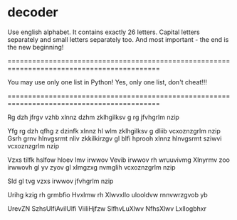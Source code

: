 # decoder


Use english alphabet.
It contains exactly 26 letters.
Capital letters separately and small letters separately too.
And most important - the end is the new beginning!

===========================================================================================

You may use only one list in Python! Yes, only one list, don't cheat!!!

===========================================================================================

Rg dzh jfrgv vzhb xlnnz dzhm zklhgilksv g rg jfvhgrlm nzip

Yfg rg dzh qfhg z dzinfk xlnnz hl wlm zklhgilksv g dliib vcxoznzgrlm nzip
Gsrh grnv hlnvgsrmt nliv zkkilkirzgv gl blfi hprooh xlnnz hlnvgsrmt sziwvi vcxoznzgrlm nzip

Vzxs tilfk hslfow hloev lmv irwwov
Vevib irwwov rh wruuvivmg
Xlnyrmv zoo irwwovh gl yv zyov gl xlmgzxg nvmglih vcxoznzgrlm nzip

Sld gl tvg vzxs irwwov jfvhgrlm nzip

Urihg kzig rh grmbfio
Hvxlmw rh Xlwvxllo ulooldvw rnnvwrzgvob yb

UrevZN
SzhsUlfiAvilUlfi
ViiliHjfzw
SlfhvLuXlwv
NfhsXlwv
Lxllogbhxr


